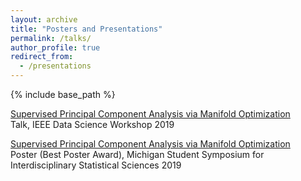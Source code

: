 ```yaml
---
layout: archive
title: "Posters and Presentations"
permalink: /talks/
author_profile: true
redirect_from:
  - /presentations
---
```


{% include base_path %}

[Supervised Principal Component Analysis via Manifold Optimization](../files/DSW_Presentation__LSPCA.pdf)  
Talk, IEEE Data Science Workshop 2019

[Supervised Principal Component Analysis via Manifold Optimization](../files/LSPCA_MSSISS_Poster.pdf)  
Poster (Best Poster Award), Michigan Student Symposium for Interdisciplinary Statistical Sciences 2019
